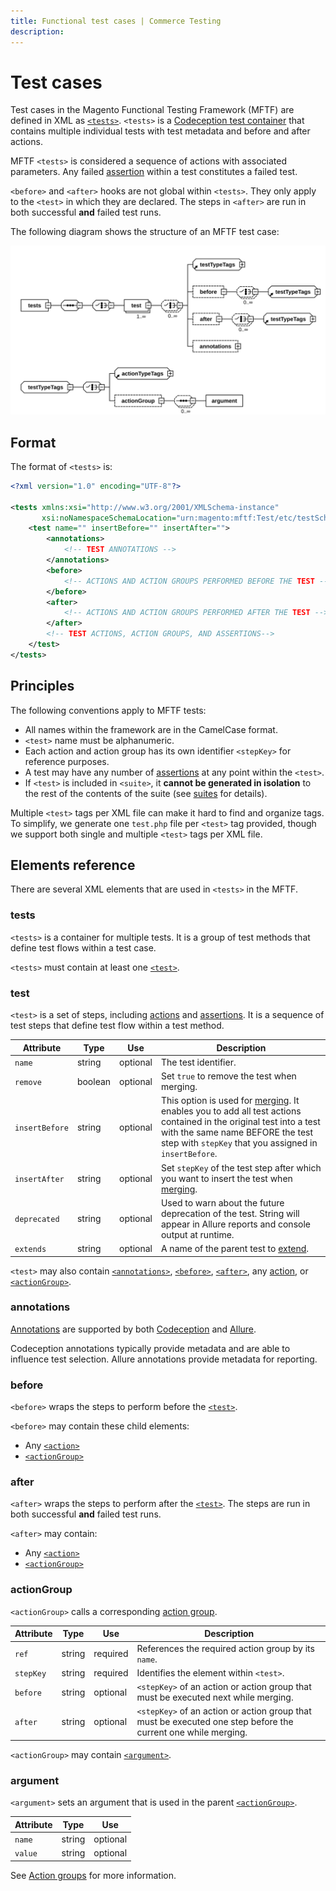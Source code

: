 ```yaml
---
title: Functional test cases | Commerce Testing
description:
---
```


# Test cases

Test cases in the Magento Functional Testing Framework (MFTF) are defined in XML as [`<tests>`](#tests).
`<tests>` is a [Codeception test container][Codeception] that contains multiple individual tests with test metadata and before and after actions.

MFTF `<tests>` is considered a sequence of actions with associated parameters.
Any failed [assertion] within a test constitutes a failed test.

<InlineAlert variant="info" slots="text"/>

`<before>` and `<after>` hooks are not global within `<tests>`.
They only apply to the `<test>` in which they are declared.
The steps in `<after>` are run in both successful **and** failed test runs.

The following diagram shows the structure of an MFTF test case:

![Structure of MFTF test case](../../_images/functional-testing/test-dia.svg)

## Format

The format of `<tests>` is:

```xml
<?xml version="1.0" encoding="UTF-8"?>

<tests xmlns:xsi="http://www.w3.org/2001/XMLSchema-instance"
       xsi:noNamespaceSchemaLocation="urn:magento:mftf:Test/etc/testSchema.xsd">
    <test name="" insertBefore="" insertAfter="">
        <annotations>
            <!-- TEST ANNOTATIONS -->
        </annotations>
        <before>
            <!-- ACTIONS AND ACTION GROUPS PERFORMED BEFORE THE TEST -->
        </before>
        <after>
            <!-- ACTIONS AND ACTION GROUPS PERFORMED AFTER THE TEST -->
        </after>
        <!-- TEST ACTIONS, ACTION GROUPS, AND ASSERTIONS-->
    </test>
</tests>
```

## Principles

The following conventions apply to MFTF tests:

*  All names within the framework are in the CamelCase format.
*  `<test>` name must be alphanumeric.
*  Each action and action group has its own identifier `<stepKey>` for reference purposes.
*  A test may have any number of [assertions][assertion] at any point within the `<test>`.
*  If `<test>` is included in `<suite>`, it **cannot be generated in isolation** to the rest of the contents of the suite (see [suites] for details).

Multiple `<test>` tags per XML file can make it hard to find and organize tags.
To simplify, we generate one `test.php` file per `<test>` tag provided, though we support both single and multiple `<test>` tags per XML file.

## Elements reference

There are several XML elements that are used in `<tests>` in the MFTF.

### tests

`<tests>` is a container for multiple tests. It is a group of test methods that define test flows within a test case.

`<tests>` must contain at least one [`<test>`](#test).

### test

`<test>` is a set of steps, including [actions] and [assertions][assertion]. It is a sequence of test steps that define test flow within a test method.

Attribute|Type|Use|Description
---|---|---|---
`name`|string|optional|The test identifier.
`remove`|boolean|optional|Set `true` to remove the test when merging.
`insertBefore`|string|optional| This option is used for [merging]. It enables you to add all test actions contained in the original test into a test with the same name BEFORE the test step with `stepKey` that you assigned in `insertBefore`.
`insertAfter`|string|optional| Set `stepKey` of the test step after which you want to insert the test when [merging].
`deprecated`|string|optional|Used to warn about the future deprecation of the test. String will appear in Allure reports and console output at runtime.
`extends`|string|optional|A name of the parent test to [extend].

`<test>` may also contain [`<annotations>`](#annotations), [`<before>`](#before), [`<after>`](#after), any [action][actions], or [`<actionGroup>`](#actiongroup).

### annotations

[Annotations] are supported by both [Codeception] and [Allure].

Codeception annotations typically provide metadata and are able to influence test selection.
Allure annotations provide metadata for reporting.

### before

`<before>` wraps the steps to perform before the [`<test>`](#test).

`<before>` may contain these child elements:

*  Any [`<action>`][actions]
*  [`<actionGroup>`](#actiongroup)

### after

`<after>` wraps the steps to perform after the [`<test>`](#test).
The steps are run in both successful **and** failed test runs.

`<after>` may contain:

*  Any [`<action>`][actions]
*  [`<actionGroup>`](#actiongroup)

### actionGroup

`<actionGroup>` calls a corresponding [action group].

Attribute|Type|Use|Description
---|---|---|---
`ref`|string|required|References the required action group by its `name`.
`stepKey`|string|required| Identifies the element within `<test>`.
`before`|string|optional| `<stepKey>` of an action or action group that must be executed next while merging.
`after`|string|optional| `<stepKey>` of an action or action group that must be executed one step before the current one while merging.

`<actionGroup>` may contain [`<argument>`](#argument).

### argument

`<argument>` sets an argument that is used in the parent [`<actionGroup>`](#actiongroup).

Attribute|Type|Use
---|---|---
`name`|string|optional| Name of the argument.
`value`|string|optional| Value of the argument.

See [Action groups][action group] for more information.

<!-- Link definitions -->

[action group]: action-groups.md
[actions]: actions.md
[Allure]: https://github.com/allure-framework/
[Annotations]: annotations.md
[assertion]: assertions.md
[Codeception]: https://codeception.com/docs/07-AdvancedUsage
[extend]: ../extending.md
[merging]: ../merging.md#update-a-test
[suites]: ../suite.md
